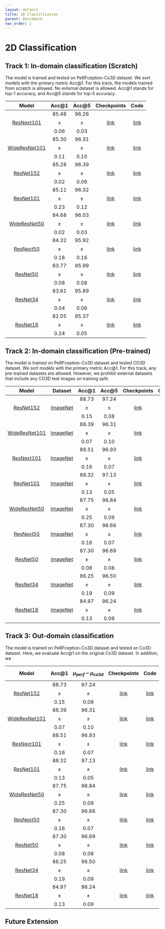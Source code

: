 ```yaml
---
layout: default
title: 2D Classification
parent: Benchmark
nav_order: 1
---
```


# 2D Classification

## Track 1: In-domain classification (Scratch)

The model is trained and tested on PeRFception-Co3D dataset. We sort models with the primary metric Acc@1. For this track, the models trained from scratch is allowed. No external dataset is allowed. Acc@1 stands for top-1 accuracy, and Acc@5 stands for top-5 accuracy.

|Model| Acc@1 | Acc@5 | Checkpoints | Code |
|:-:|:-:|:-:|:-:|:-:|
| [ResNext101](https://openaccess.thecvf.com/content_cvpr_2017/papers/Xie_Aggregated_Residual_Transformations_CVPR_2017_paper.pdf) | 85.48 $$\pm$$ 0.06 | 96.26 $$\pm$$ 0.03 | [link]() | [link]()
| [WideResNet101](https://arxiv.org/pdf/1605.07146) | 85.30 $$\pm$$ 0.11 | 96.31 $$\pm$$ 0.10 | [link]() | [link]() |
| [ResNet152](https://arxiv.org/pdf/1512.03385) | 85.28 $$\pm$$ 0.02 | 96.39 $$\pm$$ 0.06 | [link]() | [link]() |
| [ResNet101](https://arxiv.org/pdf/1512.03385) | 85.11 $$\pm$$ 0.23 | 96.32 $$\pm$$ 0.12 | [link]() | [link]() |
| [WideResNet50](https://arxiv.org/pdf/1605.07146) | 84.68 $$\pm$$ 0.02 | 96.03 $$\pm$$ 0.03 | [link]() | [link]() |
| [ResNext50](https://openaccess.thecvf.com/content_cvpr_2017/papers/Xie_Aggregated_Residual_Transformations_CVPR_2017_paper.pdf) | 84.32 $$\pm$$ 0.18 | 95.92 $$\pm$$ 0.16 | [link]() | [link]() |
| [ResNet50](https://arxiv.org/pdf/1512.03385) | 83.77 $$\pm$$ 0.08 | 95.99 $$\pm$$ 0.08 | [link]() | [link]()
| [ResNet34](https://arxiv.org/pdf/1512.03385) | 83.61 $$\pm$$ 0.04 | 95.89 $$\pm$$ 0.06 | [link]() | [link]()
| [ResNet18](https://arxiv.org/pdf/1512.03385) | 82.05 $$\pm$$ 0.24 | 95.37 $$\pm$$ 0.05 | [link]() | [link]()

## Track 2: In-domain classification (Pre-trained)

The model is trained on PeRFception-Co3D dataset and tested CO3D dataset. We sort models with the primary metric Acc@1. For this track, any pre-trained datasets are allowed. However, we prohibit external datasets that include any CO3D test images on training split.

|Model| Dataset | Acc@1 | Acc@5 | Checkpoints | Code |
|:-:|:-:|:-:|:-:|:-:|:-:|
| [ResNet152](https://arxiv.org/pdf/1512.03385) | [ImageNet](https://www.image-net.org/) | 88.73 $$\pm$$ 0.15 | 97.24 $$\pm$$ 0.08 | [link]() | [link]() |
| [WideResNet101](https://arxiv.org/pdf/1605.07146) | [ImageNet](https://www.image-net.org/) | 88.39 $$\pm$$ 0.07 | 96.31 $$\pm$$ 0.10 | [link]() | [link]() |
| [ResNext101](https://openaccess.thecvf.com/content_cvpr_2017/papers/Xie_Aggregated_Residual_Transformations_CVPR_2017_paper.pdf)  | [ImageNet](https://www.image-net.org/)  | 88.51 $$\pm$$ 0.16 | 96.93 $$\pm$$ 0.07 | [link]() | [link]()
| [ResNet101](https://arxiv.org/pdf/1512.03385) | [ImageNet](https://www.image-net.org/) | 88.32 $$\pm$$ 0.13 | 97.13 $$\pm$$ 0.05 | [link]() | [link]() |
| [WideResNet50](https://arxiv.org/pdf/1605.07146) | [ImageNet](https://www.image-net.org/)  | 87.75 $$\pm$$ 0.25 | 96.84 $$\pm$$ 0.09 | [link]() | [link]() |
| [ResNext50](https://openaccess.thecvf.com/content_cvpr_2017/papers/Xie_Aggregated_Residual_Transformations_CVPR_2017_paper.pdf) | [ImageNet](https://www.image-net.org/)  | 87.30 $$\pm$$ 0.16 | 96.66 $$\pm$$ 0.07 | [link]() | [link]() |
| [ResNet50](https://arxiv.org/pdf/1512.03385) | [ImageNet](https://www.image-net.org/)  | 87.30 $$\pm$$ 0.08 | 96.69 $$\pm$$ 0.08 | [link]() | [link]()
| [ResNet34](https://arxiv.org/pdf/1512.03385) | [ImageNet](https://www.image-net.org/)  | 86.25 $$\pm$$ 0.19 | 96.50 $$\pm$$ 0.09 | [link]() | [link]()
| [ResNet18](https://arxiv.org/pdf/1512.03385) | [ImageNet](https://www.image-net.org/)  | 84.97 $$\pm$$ 0.13 | 96.24 $$\pm$$ 0.09 | [link]() | [link]()


## Track 3: Out-domain classification
The model is trained on PeRFception-Co3D dataset and tested on Co3D dataset. Here, we evaluate Acc@1 on the original Co3D dataset. In addition, we 

|Model| Acc@1 | $$\mu_{perf} - \mu_{co3d}$$ | Checkpoints | Code |
|:-:|:-:|:-:|:-:|:-:|
| [ResNet152](https://arxiv.org/pdf/1512.03385) | 88.73 $$\pm$$ 0.15 | 97.24 $$\pm$$ 0.08 | [link]() | [link]() |
| [WideResNet101](https://arxiv.org/pdf/1605.07146) | 88.39 $$\pm$$ 0.07 | 96.31 $$\pm$$ 0.10 | [link]() | [link]() |
| [ResNext101](https://openaccess.thecvf.com/content_cvpr_2017/papers/Xie_Aggregated_Residual_Transformations_CVPR_2017_paper.pdf) | 88.51 $$\pm$$ 0.16 | 96.93 $$\pm$$ 0.07 | [link]() | [link]()
| [ResNet101](https://arxiv.org/pdf/1512.03385) | 88.32 $$\pm$$ 0.13 | 97.13 $$\pm$$ 0.05 | [link]() | [link]() |
| [WideResNet50](https://arxiv.org/pdf/1605.07146) | 87.75 $$\pm$$ 0.25 | 96.84 $$\pm$$ 0.09 | [link]() | [link]() |
| [ResNext50](https://openaccess.thecvf.com/content_cvpr_2017/papers/Xie_Aggregated_Residual_Transformations_CVPR_2017_paper.pdf) | 87.30 $$\pm$$ 0.16 | 96.66 $$\pm$$ 0.07 | [link]() | [link]() |
| [ResNet50](https://arxiv.org/pdf/1512.03385) | 87.30 $$\pm$$ 0.08 | 96.69 $$\pm$$ 0.08 | [link]() | [link]()
| [ResNet34](https://arxiv.org/pdf/1512.03385) | 86.25 $$\pm$$ 0.19 | 96.50 $$\pm$$ 0.09 | [link]() | [link]()
| [ResNet18](https://arxiv.org/pdf/1512.03385) | 84.97 $$\pm$$ 0.13 | 96.24 $$\pm$$ 0.09 | [link]() | [link]()



## Future Extension